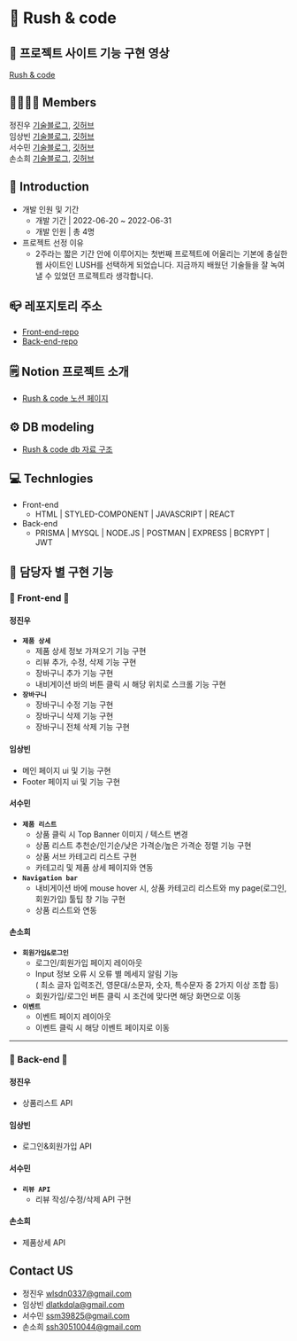 # 🧼 Rush & code
## 🎥 프로젝트 사이트 기능 구현 영상
[Rush & code]()
## 👨‍👨‍👧‍👧 Members  
정진우 [기술블로그](https://velog.io/@happyeveryone96), [깃허브](https://github.com/happyeveryone96)  
임상빈 [기술블로그](), [깃허브](https://github.com/wjdghks963)  
서수민 [기술블로그](https://velog.io/@sssm), [깃허브](https://github.com/ssm825)  
손소희 [기술블로그](https://sophie0527.tistory.com/), [깃허브](https://github.com/Sophie0527) 
## 📢 Introduction  
* 개발 인원 및 기간  
  * 개발 기간 | 2022-06-20 ~ 2022-06-31
  * 개발 인원 | 총 4명  
* 프로젝트 선정 이유  
  * 2주라는 짧은 기간 안에 이루어지는 첫번째 프로젝트에 어울리는 기본에 충실한 웹 사이트인 LUSH를 선택하게 되었습니다. 지금까지 배웠던 기술들을 잘 녹여낼 수 있었던 프로젝트라 생각합니다. 
## 📪 레포지토리 주소  
* [Front-end-repo](https://github.com/wecode-bootcamp-korea/justcode-5-1st-rushandcode-front)
* [Back-end-repo](https://github.com/wecode-bootcamp-korea/justcode-5-1st-rushandcode-back)
## 🗒 Notion 프로젝트 소개
* [Rush & code 노션 페이지](https://www.notion.so/wecode/5-Rush-Code-e28f874f440d4ee8bad7e6d268b12772)
## ⚙ DB modeling
* [Rush & code db 자료 구조](https://dbdiagram.io/d/6299d08254ce263527530e12)
## 💻 Technlogies
* Front-end
  * HTML | STYLED-COMPONENT | JAVASCRIPT | REACT
* Back-end
  * PRISMA | MYSQL | NODE.JS | POSTMAN | EXPRESS | BCRYPT | JWT 
## 👀 담당자 별 구현 기능 
### 🔸 Front-end 🔸

#### 정진우
- **`제품 상세`**
  - 제품 상세 정보 가져오기 기능 구현
  - 리뷰 추가, 수정, 삭제 기능 구현
  - 장바구니 추가 기능 구현
  - 내비게이션 바의 버튼 클릭 시 해당 위치로 스크롤 기능 구현 
- **`장바구니`**
  - 장바구니 수정 기능 구현
  - 장바구니 삭제 기능 구현
  - 장바구니 전체 삭제 기능 구현

#### 임상빈  
- 메인 페이지 ui 및 기능 구현  
- Footer 페이지 ui 및 기능 구현  

#### 서수민  
- **`제품 리스트`**
  - 상품 클릭 시 Top Banner 이미지 / 텍스트 변경
  - 상품 리스트 추천순/인기순/낮은 가격순/높은 가격순 정렬 기능 구현
  - 상품 서브 카테고리 리스트 구현
  - 카테고리 및 제품 상세 페이지와 연동
- **`Navigation bar`**
  - 내비게이션 바에 mouse hover 시, 상품 카테고리 리스트와 my page(로그인, 회원가입) 툴팁 창 기능 구현
  - 상품 리스트와 연동
  
#### 손소희
- **`회원가입&로그인`**
  - 로그인/회원가입 페이지 레이아웃
  - Input 정보 오류 시 오류 별 메세지 알림 기능<br/>
   ( 최소 글자 입력조건, 영문대/소문자, 숫자, 특수문자 중 2가지 이상 조합 등)
  - 회원가입/로그인 버튼 클릭 시 조건에 맞다면 해당 화면으로 이동
- **`이벤트`**
  - 이벤트 페이지 레이아웃
  - 이벤트 클릭 시 해당 이벤트 페이지로 이동

***

### 🔸 Back-end 🔸

#### 정진우 
- 상품리스트 API  

#### 임상빈 
- 로그인&회원가입 API   

#### 서수민 
- **`리뷰 API`**
  - 리뷰 작성/수정/삭제 API 구현 

#### 손소희  
- 제품상세 API  

## Contact US
* 정진우 [wlsdn0337@gmail.com](wlsdn0337@gmail.com)
* 임상빈 [dlatkdqla@gmail.com](dlatkdqla@gmail.com)
* 서수민 [ssm39825@gmail.com](ssm39825@gmail.com)
* 손소희 [ssh30510044@gmail.com](ssh30510044@gmail.com)
